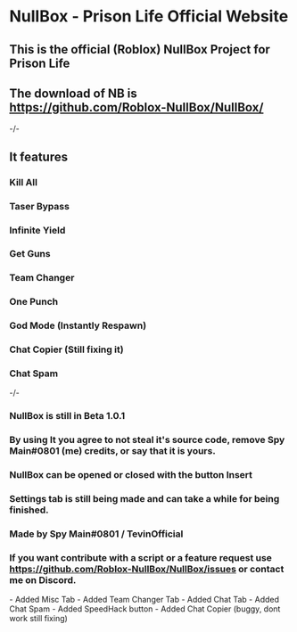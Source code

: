 # NullBox - Prison Life Official Website

## This is the official (Roblox) NullBox Project for Prison Life
## The download of NB is https://github.com/Roblox-NullBox/NullBox/
-\/-
## It features
### Kill All
### Taser Bypass
### Infinite Yield
### Get Guns
### Team Changer
### One Punch
### God Mode (Instantly Respawn)
### Chat Copier (Still fixing it)
### Chat Spam
-/\-
### NullBox is still in Beta 1.0.1
### By using It you agree to not steal it's source code, remove Spy Main#0801 (me) credits, or say that it is yours.
### NullBox can be opened or closed with the button Insert
### Settings tab is still being made and can take a while for being finished.
### Made by Spy Main#0801 / TevinOfficial
### If you want contribute with a script or a feature request use https://github.com/Roblox-NullBox/NullBox/issues or contact me on Discord.

<Changelog v1.0.0>
- Added Misc Tab         
- Added Team Changer Tab 
                        
<Changelog v1.0.1>
- Added Chat Tab
- Added Chat Spam
- Added SpeedHack button
- Added Chat Copier (buggy, dont work still fixing)

